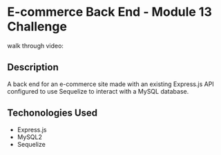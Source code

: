 # E-commerce Back End - Module 13 Challenge

walk through video:

## Description
A back end for an e-commerce site made with an existing Express.js API configured to use Sequelize to interact with a MySQL database. 


## Techonologies Used
* Express.js
* MySQL2
* Sequelize
